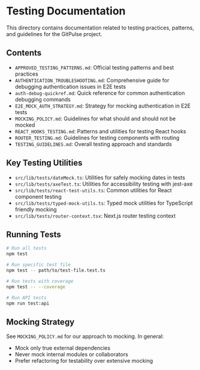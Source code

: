 # Testing Documentation

This directory contains documentation related to testing practices, patterns, and guidelines for the GitPulse project.

## Contents

- `APPROVED_TESTING_PATTERNS.md`: Official testing patterns and best practices
- `AUTHENTICATION_TROUBLESHOOTING.md`: Comprehensive guide for debugging authentication issues in E2E tests
- `auth-debug-quickref.md`: Quick reference for common authentication debugging commands
- `E2E_MOCK_AUTH_STRATEGY.md`: Strategy for mocking authentication in E2E tests
- `MOCKING_POLICY.md`: Guidelines for what should and should not be mocked
- `REACT_HOOKS_TESTING.md`: Patterns and utilities for testing React hooks
- `ROUTER_TESTING.md`: Guidelines for testing components with routing
- `TESTING_GUIDELINES.md`: Overall testing approach and standards

## Key Testing Utilities

- `src/lib/tests/dateMock.ts`: Utilities for safely mocking dates in tests
- `src/lib/tests/axeTest.ts`: Utilities for accessibility testing with jest-axe
- `src/lib/tests/react-test-utils.ts`: Common utilities for React component testing
- `src/lib/tests/typed-mock-utils.ts`: Typed mock utilities for TypeScript friendly mocking
- `src/lib/tests/router-context.tsx`: Next.js router testing context

## Running Tests

```bash
# Run all tests
npm test

# Run specific test file
npm test -- path/to/test-file.test.ts

# Run tests with coverage
npm test -- --coverage

# Run API tests
npm run test:api
```

## Mocking Strategy

See `MOCKING_POLICY.md` for our approach to mocking. In general:

- Mock only true external dependencies
- Never mock internal modules or collaborators
- Prefer refactoring for testability over extensive mocking
